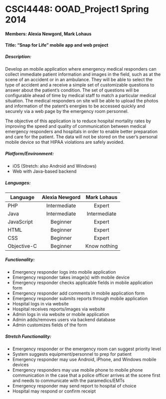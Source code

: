 CSCI4448: OOAD_Project1 Spring 2014
=============

#### Members: Alexia Newgord, Mark Lohaus
#### Title: “Snap for Life” mobile app and web project

##### Description: 
Develop an mobile application where emergency medical responders can collect immediate patient information and images in the field, such as at the scene of an accident or in an ambulance.  They will be able to select the type of accident and a receive a simple set of customizable questions to answer about the patient’s condition.  The set of questions will be configurable ahead of time by medical staff  to match a particular medical situation.  The medical responders on site will be able to upload the photos and information of the patent’s energies to be accessed quickly and securely via a web page by the emergency room personnel.  

The objective of this application is to reduce hospital mortality rates by improving the speed and quality of communication between medical emergency responders and hospitals in order to enable better preparation and care for the patient.  The data will not be stored on the user’s personal mobile device so that HIPAA violations are safely avoided.

##### Platform/Environment:
- iOS (Stretch: also Android and Windows)
- Web with Java-based backend

##### Languages: 
| Language  | Alexia Newgord | Mark Lohaus | 
| --------- |:--------------:|:-----------:|
|PHP        |Intermediate    |Expert       |
|Java       |Intermediate    |Intermediate |
|JavaScript |Beginner        |Expert       |
|HTML       |Beginner        |Expert       |
|CSS        |Beginner        |Expert       |
|Objective-C|Beginner        |Know nothing |

##### Functionality: 
- Emergency responder logs into mobile application
- Emergency responder takes image(s) with mobile device
- Emergency responder checks applicable fields in mobile application form
- Emergency responder add comments in mobile application form
- Emergency responder submits reports through mobile application
- Hospital logs in via website
- Hospital receives reports/images via website
- Admin logs in via website or mobile application
- Admin adds/removes users via backend database
- Admin customizes fields of the form

##### Stretch Functionality:
- Emergency responder or the emergency room can suggest priority level
- System suggests equipment/personnel to prep for patient
- Emergency responder may use Android, iPhone, and Windows mobile devices
- Emergency responders may use mobile phone to mobile phone communication in the case that a police officer arrives at the scene first and needs to communicate with the paramedics/EMTs
- Emergency responder may send report to hospital of choice
- Hospital may respond or confirm receipt
